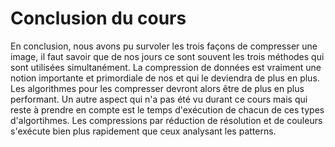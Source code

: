 # Conclusion du cours
En conclusion, nous avons pu survoler les trois façons de compresser une image, il faut savoir que de nos jours ce sont souvent les trois méthodes qui sont utilisées simultanément. La compression de données est vraiment une notion importante et primordiale de nos et qui le deviendra de plus en plus. Les algorithmes pour les compresser devront alors être de plus en plus performant. Un autre aspect qui n'a pas été vu durant ce cours mais qui reste à prendre en compte est le temps d'exécution de chacun de ces types d'algortihmes. Les compressions par réduction de résolution et de couleurs s'exécute bien plus rapidement que ceux analysant les patterns.